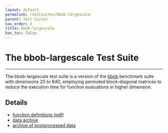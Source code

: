 ```yaml
---
layout: default
permalink: /testsuites/bbob-largescale
parent: Test Suites
nav_order: 3
title: bbob-largescale
has_toc: false
---
```



# The bbob-largescale Test Suite

---

The bbob-largescale test suite is a version of the [bbob](bbob) benchmark suite with dimensions 20 to 640, employing permuted block-diagonal matrices to reduce the execution time for function evaluations in higher dimension.


Details
--------
* [function definitions (pdf)](https://arxiv.org/pdf/1903.06396.pdf)
* [data archive](https://numbbo.github.io/data-archive/bbob-largescale/)
* [archive of postprocessed data](https://numbbo.github.io/ppdata-archive/)




<link rel="stylesheet" href="{{ '/assets/css/custom.css' | relative_url }}"/>
